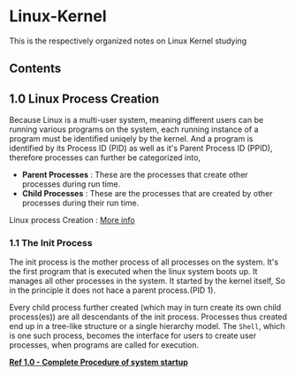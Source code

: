 # Linux-Kernel
This is the respectively organized notes on Linux Kernel studying

## Contents



## 1.0 Linux Process Creation

Because Linux is a multi-user system, meaning different users can be running various programs on the system, each running instance of a program must be identified uniqely by the kernel. And a program is identified by its Process ID (PID) as well as it's Parent Process ID (PPID), therefore processes can further be categorized into,

- **Parent Processes** : These are the processes that create other processes during run time.
- **Child Processes** : These are the processes that are created by other processes during their run time.

Linux process Creation : [More info](https://subscription.packtpub.com/book/application_development/9781785883057/1/ch01lvl1sec12/process-creation)

### 1.1 The Init Process 
The init process is the mother process of all processes on the system. It's the first program that is executed when the linux system boots up. It manages all other processes in the system. It started by the kernel itself, So in the principle it does not hace a parent process.(PID 1).

Every child process further created (which may in turn create its own child process(es)) are all descendants of the init process. Processes thus created end up in a tree-like structure or a single hierarchy model. The `Shell`, which is one such process, becomes the interface for users to create user processes, when programs are called for execution.

[**Ref 1.0 - Complete Procedure of system startup**](https://github.com/NashoNightmare/Article-Library#ref-10----complete-procedure-of-system-startup)

